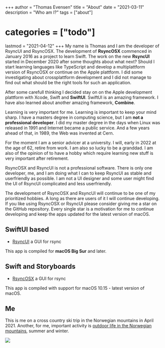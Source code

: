 +++
author = "Thomas Evensen"
title = "About"
date = "2021-03-11"
description = "Who am I?"
tags = ["about"]
# categories = ["todo"]
lastmod = "2021-04-12"
+++
My name is Thomas and I am the developer of RsyncUI and RsyncOSX. The development of **RsyncOSX** commenced in January 2016 as a project to learn Swift. The work on the new **RsyncUI** started in December 2020 after some thoughts about what next? Should I start learning languages like TypeScript and develop a multiplattform version of RsyncOSX or continue on the Apple plattform. I did some investigating about crossplattform development and I did not manage to find out what should be the right tools for such an application.

After some carefull thinking I decided stay on on the Apple development plattform with Xcode, Swift and **SwiftUI**. SwiftUI is an amazing framework. I have also learned about another amazing framework, **Combine**.

Learning is very important for me. Learning is important to keep your mind sharp. I have a masters degree in computing science, but I am **not a professional developer**. I did my master degree in the days when Linux was released in 1991 and Internet became a public service. And a few years ahead of that, in 1989, the Web was invented at Cern.   

For the moment I am a senior advicer at a university. I will, early in 2022 at the age of 62, retire from work. I am also so lucky to be a granddad. I am also of the opinion of to have a hobby which require learning new stuff is very important after retirement.

RsyncOSX and RsyncUI is not a professional software. There is only one developer, me, and I am doing what I can to keep RsyncUI as stable and userfriendly as possible. I am not a UI designer and some user might find the UI of RsyncUI complicated and less userfriendly.

The development of RsyncOSX and RsyncUI will continue to be one of my prioritized hobbies. A long as there are users of it I will continue developing.  If you like using RsyncOSX or RsyncUI please consider giving me a star on the GitHub repository. Every single star is a motivation for me to continue developing and keep the apps updated for the latest version of macOS.

## SwiftUI based

- [RsyncUI](https://github.com/rsyncOSX/RsyncUI) a GUI for rsync

This app is compiled for **macOS Big Sur** and later.

## Swift and Storyboards

- [RsyncOSX](https://github.com/rsyncOSX/RsyncOSX) a GUI for rsync

This app is compiled with support for macOS 10.15 - latest version of macOS.

## Me

This is me on a cross country ski trip in the Norwegian mountains in April 2021. Another, for me, important activity is [outdoor life in the Norwegian mountains](https://toppturer.netlify.app/), summer and winter.

 ![](/images/me.png)

